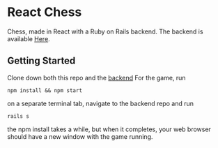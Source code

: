 # React Chess

Chess, made in React with a Ruby on Rails backend.
The backend is available [Here](https://github.com/Ryhu/React-Chess-api).


## Getting Started

Clone down both this repo and the [backend](https://github.com/Ryhu/React-Chess-api)
For the game, run
```
npm install && npm start
```

on a separate terminal tab, navigate to the backend repo and run
```
rails s
```

the npm install takes a while, but when it completes, your web browser should have a new window with the game running.
